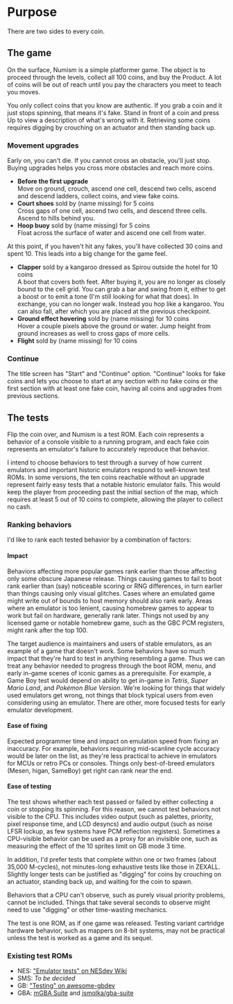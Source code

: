 Purpose
=======

There are two sides to every coin.

The game
--------
On the surface, Numism is a simple platformer game.  The object
is to proceed through the levels, collect all 100 coins, and buy the
Product.  A lot of coins will be out of reach until you pay the
characters you meet to teach you moves.

You only collect coins that you know are authentic.  If you grab a
coin and it just stops spinning, that means it's fake.  Stand in
front of a coin and press Up to view a description of what's wrong
with it.  Retrieving some coins requires digging by crouching on an
actuator and then standing back up.

### Movement upgrades

Early on, you can't die.  If you cannot cross an obstacle, you'll
just stop.  Buying upgrades helps you cross more obstacles and reach
more coins.

- **Before the first upgrade**  
  Move on ground, crouch, ascend one cell, descend two cells, ascend
  and descend ladders, collect coins, and view fake coins.
- **Court shoes** sold by (name missing) for 5 coins  
  Cross gaps of one cell, ascend two cells, and descend three cells.
  Ascend to hills behind you.
- **Hoop buoy** sold by (name missing) for 5 coins  
  Float across the surface of water and ascend one cell from water.

At this point, if you haven't hit any fakes, you'll have collected 30
coins and spent 10.  This leads into a big change for the game feel.

- **Clapper** sold by a kangaroo dressed as Spirou outside the hotel for 10 coins  
  A boot that covers both feet. After buying it, you are no longer
  as closely bound to the cell grid.  You can grab a bar and swing
  from it, either to get a boost or to emit a tone (I'm still looking
  for what that does).  In exchange, you can no longer walk.  Instead
  you hop like a kangaroo.  You can also fall, after which you are
  placed at the previous checkpoint.
- **Ground effect hovering** sold by (name missing) for 10 coins  
  Hover a couple pixels above the ground or water.  Jump height from
  ground increases as well to cross gaps of more cells.
- **Flight** sold by (name missing) for 10 coins

### Continue

The title screen has "Start" and "Continue" option.  "Continue" looks
for fake coins and lets you choose to start at any section with no
fake coins or the first section with at least one fake coin, having
all coins and upgrades from previous sections.

The tests
---------
Flip the coin over, and Numism is a test ROM.  Each coin represents
a behavior of a console visible to a running program, and each fake
coin represents an emulator's failure to accurately reproduce that
behavior.

I intend to choose behaviors to test through a survey of how current
emulators and important historic emulators respond to well-known
test ROMs.  In some versions, the ten coins reachable without an
upgrade represent fairly easy tests that a notable historic emulator
fails.  This would keep the player from proceeding past the initial
section of the map, which requires at least 5 out of 10 coins to
complete, allowing the player to collect no cash.

### Ranking behaviors

I'd like to rank each tested behavior by a combination of factors:

#### Impact

Behaviors affecting more popular games rank earlier than those
affecting only some obscure Japanese release.  Things causing games
to fail to boot rank earlier than (say) noticeable scoring or
RNG differences, in turn earlier than things causing only visual
glitches.  Cases where an emulated game might write out of bounds
to host memory should also rank early. Areas where an emulator is
too lenient, causing homebrew games to appear to work but fail on
hardware, generally rank later.  Things not used by any licensed
game or notable homebrew game, such as the GBC PCM registers, might
rank after the top 100.

The target audience is maintainers and users of stable emulators, as
an example of a game that doesn't work. Some behaviors have so much
impact that they're hard to test in anything resembling a game. Thus
we can treat any behavior needed to progress through the boot ROM,
menu, and early in-game scenes of iconic games as a prerequisite.
For example, a Game Boy test would depend on ability to get in-game
in _Tetris_, _Super Mario Land_, and _Pokémon Blue Version_. We're
looking for things that widely used emulators get wrong, not things
that block typical users from even considering using an emulator.
There are other, more focused tests for early emulator development. 

#### Ease of fixing

Expected programmer time and impact on emulation speed from fixing
an inaccuracy.  For example, behaviors requiring mid-scanline cycle
accuracy would be later on the list, as they're less practical to
achieve in emulators for MCUs or retro PCs or consoles.  Things only
best-of-breed emulators (Mesen, higan, SameBoy) get right can rank
near the end.

#### Ease of testing

The test shows whether each test passed or failed by either
collecting a coin or stopping its spinning.  For this reason, we
cannot test behaviors not visible to the CPU.  This includes video
output (such as palettes, priority, pixel response time, and LCD
desyncs) and audio output (such as noise LFSR lockup, as few systems
have PCM reflection registers).  Sometimes a CPU-visible behavior
can be used as a proxy for an invisible one, such as measuring
the effect of the 10 sprites limit on GB mode 3 time.

In addition, I'd prefer tests that complete within one or two frames
(about 35,000 M-cycles), not minutes-long exhaustive tests like those
in ZEXALL.  Slightly longer tests can be justified as "digging" for
coins by crouching on an actuator, standing back up, and waiting for
the coin to spawn.

Behaviors that a CPU can't observe, such as purely visual priority
problems, cannot be included. Things that take several seconds to
observe might need to use "digging" or other time-wasting mechanics.

The test is one ROM, as if one game was released.  Testing variant
cartridge hardware behavior, such as mappers on 8-bit systems, may
not be practical unless the test is worked as a game and its sequel.


### Existing test ROMs

- NES: ["Emulator tests" on NESdev Wiki](https://wiki.nesdev.com/w/index.php/Emulator_tests)
- SMS: _To be decided_
- GB: ["Testing" on awesome-gbdev](https://gbdev.io/list.html#testing)
- GBA: [mGBA Suite](https://github.com/mgba-emu/suite) and [jsmolka/gba-suite](https://github.com/jsmolka/gba-suite)


